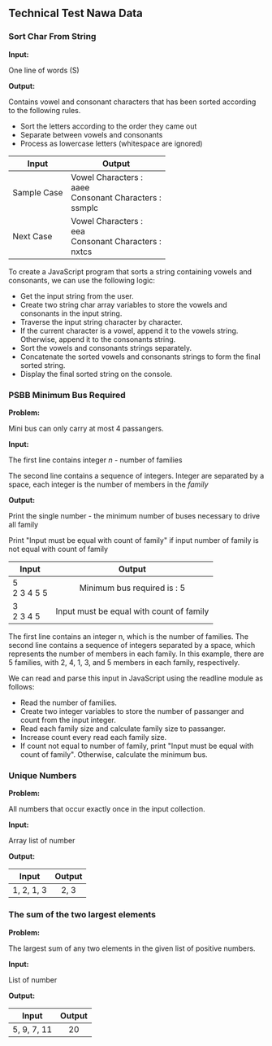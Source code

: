 ## Technical Test Nawa Data

### Sort Char From String

**Input:**

One line of words (S)

**Output:**

Contains vowel and consonant characters that has been sorted according to the following rules.

- Sort the letters according to the order they came out
- Separate between vowels and consonants
- Process as lowercase letters (whitespace are ignored)

| Input       | Output                                                                  |
| ----------- | ----------------------------------------------------------------------- |
| Sample Case | Vowel Characters : <br/> aaee <br/> Consonant Characters : <br/> ssmplc |
| Next Case   | Vowel Characters : <br/> eea <br/> Consonant Characters : <br/> nxtcs   |

To create a JavaScript program that sorts a string containing vowels and consonants, we can use the following logic:

- Get the input string from the user.
- Create two string char array variables to store the vowels and consonants in the input string.
- Traverse the input string character by character.
- If the current character is a vowel, append it to the vowels string. Otherwise, append it to the consonants string.
- Sort the vowels and consonants strings separately.
- Concatenate the sorted vowels and consonants strings to form the final sorted string.
- Display the final sorted string on the console.

### PSBB Minimum Bus Required

**Problem:**

Mini bus can only carry at most 4 passangers.

**Input:**

The first line contains integer _n_ - number of families

The second line contains a sequence of integers. Integer are separated by a space, each integer is the number of members in the _family_

**Output:**

Print the single number - the minimum number of buses necessary to drive all family

Print "Input must be equal with count of family" if input number of family is not equal with count of family

| Input             |                  Output                  |
| ----------------- | :--------------------------------------: |
| 5 <br/> 2 3 4 5 5 |       Minimum bus required is : 5        |
| 3 <br/> 2 3 4 5   | Input must be equal with count of family |

The first line contains an integer n, which is the number of families. The second line contains a sequence of integers separated by a space, which represents the number of members in each family. In this example, there are 5 families, with 2, 4, 1, 3, and 5 members in each family, respectively.

We can read and parse this input in JavaScript using the readline module as follows:

- Read the number of families.
- Create two integer variables to store the number of passanger and count from the input integer.
- Read each family size and calculate family size to passanger.
- Increase count every read each family size.
- If count not equal to number of family, print "Input must be equal with count of family". Otherwise, calculate the minimum bus.

### Unique Numbers

**Problem:**

All numbers that occur exactly once in the input collection.

**Input:**

Array list of number

**Output:**

| Input      | Output |
| ---------- | :----: |
| 1, 2, 1, 3 |  2, 3  |

### The sum of the two largest elements

**Problem:**

The largest sum of any two elements in the given list of positive numbers.

**Input:**

List of number

**Output:**

| Input       | Output |
| ----------- | :----: |
| 5, 9, 7, 11 |   20   |
